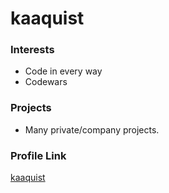 # kaaquist

### Interests

- Code in every way
- Codewars

### Projects

- Many private/company projects.

### Profile Link

[kaaquist](https://github.com/kaaquist)
